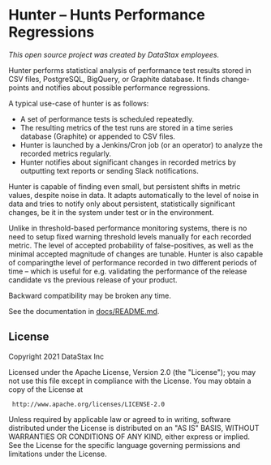 Hunter – Hunts Performance Regressions
======================================

_This open source project was created by DataStax employees._


Hunter performs statistical analysis of performance test results stored
in CSV files, PostgreSQL, BigQuery, or Graphite database. It finds change-points and notifies about
possible performance regressions.

A typical use-case of hunter is as follows:

- A set of performance tests is scheduled repeatedly.
- The resulting metrics of the test runs are stored in a time series database (Graphite)
   or appended to CSV files.
- Hunter is launched by a Jenkins/Cron job (or an operator) to analyze the recorded
  metrics regularly.
- Hunter notifies about significant changes in recorded metrics by outputting text reports or
  sending Slack notifications.

Hunter is capable of finding even small, but persistent shifts in metric values,
despite noise in data. It adapts automatically to the level of noise in data and
tries to notify only about persistent, statistically significant changes, be it in the system
under test or in the environment.

Unlike in threshold-based performance monitoring systems, there is no need to setup fixed warning
threshold levels manually for each recorded metric. The level of accepted probability of
false-positives, as well as the minimal accepted magnitude of changes are tunable. Hunter is
also capable of comparingthe level of performance recorded in two different periods of time – which
is useful for e.g. validating the performance of the release candidate vs the previous release of your product.

Backward compatibility may be broken any time.

See the documentation in [docs/README.md](docs/README.md).


## License

Copyright 2021 DataStax Inc

Licensed under the Apache License, Version 2.0 (the "License");
you may not use this file except in compliance with the License.
You may obtain a copy of the License at

     http://www.apache.org/licenses/LICENSE-2.0

Unless required by applicable law or agreed to in writing, software
distributed under the License is distributed on an "AS IS" BASIS,
WITHOUT WARRANTIES OR CONDITIONS OF ANY KIND, either express or implied.
See the License for the specific language governing permissions and
limitations under the License.
